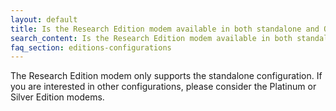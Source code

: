 ```yaml
---
layout: default
title: Is the Research Edition modem available in both standalone and OEM configurations?
search_content: Is the Research Edition modem available in both standalone and OEM configurations?
faq_section: editions-configurations
---
```


The Research Edition modem only supports the standalone configuration. If you are interested in other configurations, please consider the Platinum or Silver Edition modems.